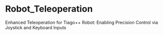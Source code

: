 # Robot_Teleoperation
Enhanced Teleoperation for Tiago++ Robot: Enabling Precision Control via Joystick and Keyboard Inputs
